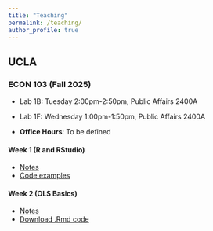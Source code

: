 ```yaml
---
title: "Teaching"
permalink: /teaching/
author_profile: true
---
```

## UCLA
### ECON 103 (Fall 2025)
* Lab 1B: Tuesday 2:00pm-2:50pm, Public Affairs 2400A
* Lab 1F: Wednesday 1:00pm-1:50pm, Public Affairs 2400A
  
* **Office Hours**: To be defined
  
#### Week 1 (R and RStudio)
* [Notes](/files/UCLA/Econ103/Week_1/Week_1_2025.pdf)
* [Code examples](/files/UCLA/Econ103/Week_1/Week_1.R)


#### Week 2 (OLS Basics)
* [Notes](/files/UCLA/Econ103/Week_2/Week_2_103.pdf)
* [Download .Rmd code](https://raw.githubusercontent.com/franciscodiazvaldes/franciscodiazvaldes.github.io/master/files/UCLA/Econ103/Week_2/week2_code.Rmd)









<!--
## Lecturer
### University of Chile
#### Master of Arts in Economics
* Workshop: MATLAB and Introduction to Dynamic Programming
  
### Universidad de los Andes, Chile
#### Bachelor of Arts in Economics 
* Monetary Macroeconomics
* Industrial Organization
* Probability Theory  

#### Master of Arts in Economics
* Microeconomic Theory I 

## Teaching Assistant

### University of Chile
#### Bachelor of Arts in Economics
* Introduction to Statistics
* Political Economy
* Econometrics (Quantitative Methods II)

#### Master of Arts in Economics
* Macroeconomics I (Prof. Rómulo Chumacero and Álvaro García-Marín)
* Macroeconomics II (Prof. Eduardo Engel)
* Econometrics I (Prof. Valentina Paredes)
* Econometrics II (Prof. Rómulo Chumacero)
-->

